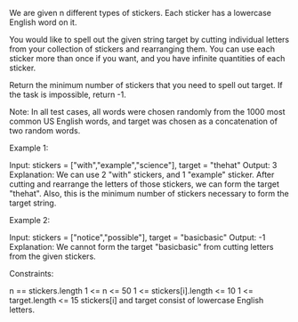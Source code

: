 We are given n different types of stickers. Each sticker has a lowercase
English word on it.

You would like to spell out the given string target by cutting individual
letters from your collection of stickers and rearranging them. You can use
each sticker more than once if you want, and you have infinite quantities of
each sticker.

Return the minimum number of stickers that you need to spell out target. If
the task is impossible, return -1.

Note: In all test cases, all words were chosen randomly from the 1000 most
common US English words, and target was chosen as a concatenation of two
random words.


Example 1:


Input: stickers = ["with","example","science"], target = "thehat"
Output: 3
Explanation:
We can use 2 "with" stickers, and 1 "example" sticker.
After cutting and rearrange the letters of those stickers, we can form the
target "thehat".
Also, this is the minimum number of stickers necessary to form the target
string.


Example 2:


Input: stickers = ["notice","possible"], target = "basicbasic"
Output: -1
Explanation:
We cannot form the target "basicbasic" from cutting letters from the given
stickers.



Constraints:


n == stickers.length
1 <= n <= 50
1 <= stickers[i].length <= 10
1 <= target.length <= 15
stickers[i] and target consist of lowercase English letters.




